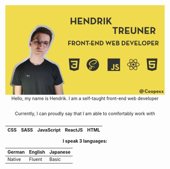 <img src="https://github.com/Coopexx/Coopexx/blob/main/banner.png">

<div align="center">
Hello, my name is Hendrik. I am a self-taught front-end web developer

<br/>
<br/>

Currently, I can proudly say that I am able to comfortably work with
<br/>
<br/>

| CSS | SASS | JavaScript | ReactJS | HTML |
| ------------- | ------------- | ------------- |------------- | ------------- |

**I speak 3 languages:**


| German  | English | Japanese |
| ------------- | ------------- | ------------- |
| Native  | Fluent  | Basic |
</div>